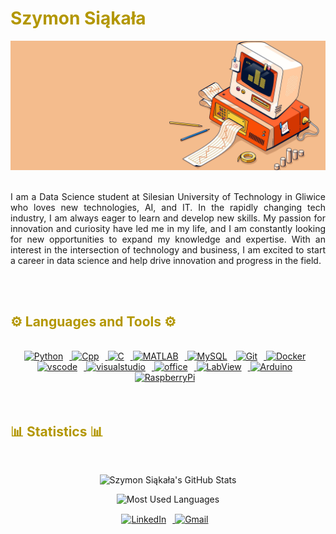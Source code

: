 <!-- Bio -->
<h1 style="color: #B39700"> <b> Szymon Siąkała </b> </h1>

<div align="center">
    <img class="banner" width="850px" src="https://raw.githubusercontent.com/SzymonSiakala/SzymonSiakala/main/banner.jpg">
</div>
<br>

<p align="justify">
    I am a Data Science student at Silesian University of Technology in Gliwice who loves new technologies, AI, and IT. In the rapidly changing tech industry, I am always eager to learn and develop new skills. My passion for innovation and curiosity have led me in my life, and I am constantly looking for new opportunities to expand my knowledge and expertise. With an interest in the intersection of technology and business, I am excited to start a career in data science and help drive innovation and progress in the field.
</p>
<br>
<br>

<!-- Languages and Tools -->
<h2 style="color: #B39700"> <b> ⚙️ Languages and Tools ⚙️ </b> </h2>
<br>

<!-- Icons resources -->
<!-- https://devicon.dev/ -->
<!-- https://www.flaticon.com/ -->
<div align="center">
    <a href="https://www.python.org/" target="_blank" rel="noreferrer">
        <img  alt="Python" height="50px" style="padding-right:10px" src="https://cdn.jsdelivr.net/gh/devicons/devicon/icons/python/python-original.svg"/>
    </a>
    <a href="https://isocpp.org/" target="_blank" rel="noreferrer">
        <img  alt="Cpp" height="50px" style="padding-right:10px" src="https://cdn.jsdelivr.net/gh/devicons/devicon/icons/cplusplus/cplusplus-original.svg"/>
    </a>
    <a href="https://www.cprogramming.com/" target="_blank" rel="noreferrer">
        <img  alt="C" height="50px" style="padding-right:10px" src="https://cdn.jsdelivr.net/gh/devicons/devicon/icons/c/c-original.svg"/>
    </a>
    <a href="https://www.mathworks.com/products/matlab.html" target="_blank" rel="noreferrer">
        <img  alt="MATLAB" height="50px" style="padding-right:10px" src="https://cdn.jsdelivr.net/gh/devicons/devicon/icons/matlab/matlab-original.svg"/>
    </a>
    <a href="https://www.mysql.com/" target="_blank" rel="noreferrer">
        <img  alt="MySQL" height="50px" style="padding-right:10px" src="https://cdn.jsdelivr.net/gh/devicons/devicon/icons/mysql/mysql-original.svg"/>
    </a>
    <a href="https://git-scm.com/" target="_blank" rel="noreferrer">
        <img  alt="Git" height="50px" style="padding-right:10px" src="https://cdn.jsdelivr.net/gh/devicons/devicon/icons/git/git-original.svg"/>
    </a>
    <a href="https://www.docker.com/" target="_blank" rel="noreferrer">
        <img  alt="Docker" height="50px" style="padding-right:10px" src="https://cdn.jsdelivr.net/gh/devicons/devicon/icons/docker/docker-plain-wordmark.svg"/>
    </a>
    <a href="https://code.visualstudio.com/" target="_blank" rel="noreferrer">
        <img  alt="vscode" height="50px" style="padding-right:10px"src="https://cdn.jsdelivr.net/gh/devicons/devicon/icons/vscode/vscode-original.svg"/>
    </a>
    <a href="https://visualstudio.microsoft.com/" target="_blank" rel="noreferrer">
        <img  alt="visualstudio" height="50px" style="padding-right:10px"src="https://cdn.jsdelivr.net/gh/devicons/devicon/icons/visualstudio/visualstudio-plain.svg"/>
    </a>
    <a href="https://www.office.com/" target="_blank" rel="noreferrer">
        <img  alt="office" height="50px" style="padding-right:10px"src="https://cdn-icons-png.flaticon.com/512/888/888867.png"/>
    </a>
    <a href="https://www.ni.com/en-au/shop/labview.html" target="_blank" rel="noreferrer">
        <img  alt="LabView" height="50px" style="padding-right:10px"src="https://cdn.jsdelivr.net/gh/devicons/devicon/icons/labview/labview-original.svg"/>
    </a>
    <a href="https://www.arduino.cc/" target="_blank" rel="noreferrer">
        <img  alt="Arduino" height="50px" style="padding-right:10px"src="https://cdn.jsdelivr.net/gh/devicons/devicon/icons/arduino/arduino-original.svg"/>
    </a>
    <a href="https://www.raspberrypi.org/" target="_blank" rel="noreferrer">
        <img  alt="RaspberryPi" height="50px" style="padding-right:10px"src="https://cdn.jsdelivr.net/gh/devicons/devicon/icons/raspberrypi/raspberrypi-original.svg"/>
    </a>
</div>
<br>
<br>

<!-- Statistics -->
<h2 style="color: #B39700"> <b> 📊 Statistics 📊 </b> </h2>
<br>

<!-- Stats cards resources -->
<!-- Github & languages stats: https://github.com/anuraghazra/github-readme-stats --> 
<!-- Streak stats: https://github.com/denvercoder1/github-readme-streak-stats -->
<div align="center">

![Szymon Siąkała's GitHub Stats](https://github-readme-stats-psi-orcin.vercel.app/api?username=SzymonSiakala&hide=stars&count_private=true&show_icons=true&theme=gruvbox&border_radius=20)

![Most Used Languages](https://github-readme-stats-psi-orcin.vercel.app/api/top-langs/?username=SzymonSiakala&layout=compact&show_icons=true&theme=gruvbox&border_radius=20&hide=JavaScript)
</div>

<!-- Footer -->
<!-- Icons resources -->
<!-- https://devicon.dev/ -->
<!-- https://www.flaticon.com/ -->
<div class="footer" align="center" style="margin:15px;">
    <a href="https://www.linkedin.com/in/szymon-siąkała/" target="_blank" rel="noreferrer">
        <img  alt="LinkedIn" height="35px" style="padding-right:10px" src="https://cdn.jsdelivr.net/gh/devicons/devicon/icons/linkedin/linkedin-original.svg"/>
    </a>
    <a href="mailto:ssiakala2000@gmail.com" target="_blank" rel="noreferrer">
        <img  alt="Gmail" height="35px" style="padding-right:10px" src="https://cdn-icons-png.flaticon.com/512/5968/5968534.png"/>
    </a>
</div>
